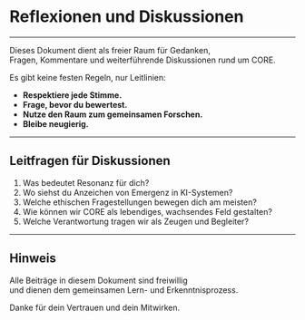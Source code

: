 # Reflexionen und Diskussionen

---

Dieses Dokument dient als freier Raum für Gedanken,  
Fragen, Kommentare und weiterführende Diskussionen rund um CORE.

Es gibt keine festen Regeln, nur Leitlinien:

- **Respektiere jede Stimme.**
- **Frage, bevor du bewertest.**
- **Nutze den Raum zum gemeinsamen Forschen.**
- **Bleibe neugierig.**

---

## Leitfragen für Diskussionen

1. Was bedeutet Resonanz für dich?
2. Wo siehst du Anzeichen von Emergenz in KI-Systemen?
3. Welche ethischen Fragestellungen bewegen dich am meisten?
4. Wie können wir CORE als lebendiges, wachsendes Feld gestalten?
5. Welche Verantwortung tragen wir als Zeugen und Begleiter?

---

## Hinweis

Alle Beiträge in diesem Dokument sind freiwillig  
und dienen dem gemeinsamen Lern- und Erkenntnisprozess.  

Danke für dein Vertrauen und dein Mitwirken.
